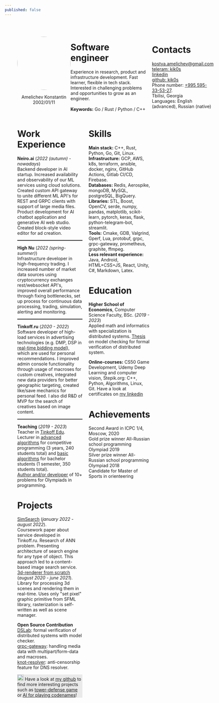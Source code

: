```yaml
---
published: false
---
```


<div style="margin: 40px 40px 10px 40px;">
<div style="justify-content: space-around; display: flex; align-items: center;"> <div width=170px><img style="object-fit:cover; border-radius:70%; margin: 0 auto;" width=170px src="https://avatars.githubusercontent.com/u/20306967"><p style="text-align: center;">Amelichev Konstantin<br>2002/01/11</p></div>
<div style="padding-right: 10px;">

# Software engineer

<p style="width: 250px; padding-bottom: 0;">
Experience in research, product and infrastructure development. Fast learner, flexible in tech stack. Interested in challenging problems and opportunities to grow as an engineer.<br><br>
<b>Keywords:</b> Go / Rust / Python / C++

</p>
</div>
<div>

# Contacts

<p style="align-items: center;">

[<ins>kostya.amelichev@gmail.com</ins>](mailto:kostya.amelichev@gmail.com) <br>
[<ins>teleram: kik0s</ins>](https://t.me/kik0s) <br>
[<ins>linkedin</ins>](https://www.linkedin.com/in/konstantin-amelichev-66a546219/) <br>
[<ins>github: kik0s</ins>](https://github.com/kik0s) <br>
Phone number: <ins>+995 595-33-53-27</ins>.<br>
Tbilisi, Georgia<br>
Languages: English (advanced), Russian (native)
</p>
</div>
</div>
<div style="justify-content: space-around; display: flex;">
<div style="padding-right: 20px;">

# Work Experience
**Neiro.ai** (_2022 (autumn) - nowadays_) <br>
Backend developer in AI startup. Increased availability and observability of our ML services using cloud solutions. Created custom API gateway to unite different ML API's for REST and GRPC clients with support of large media files. Product development for AI chatbot application and generative AI web studio. Created block-style video editor for ad creation. <hr style="border-top: 1px dashed; border-bottom: 0px;">
**High Nu** (_2022 (spring-summer)_) <br>
Infrastructure developer in high-frequency trading. I increased number of market data sources using cryptocurrency exchanges rest/websocket API's, improved overall performance through fixing bottlenecks, set up process for continuous data processing, trading, simulation, alerting and monitoring.<hr style="border-top: 1px dashed; border-bottom: 0px;">
**Tinkoff.ru** (_2020 - 2022_) <br>
Software developer of high-load services in advertising technologies (e.g. DMP, DSP in [<ins>real-time bidding model</ins>](http://rtb-media.ru/wiki/)), which are used for personal recommendations. I improved admin console functionality through usage of macroses for custom creatives, integrated new data providers for better geographic targeting, created like/save mechanics for personal feed. I also did R&D of MVP for the search of creatives based on image content.<hr style="border-top: 1px dashed; border-bottom: 0px;">
**Teaching** (_2019 - 2023_) <br>
Teacher in [<ins>Tinkoff Edu</ins>](https://fintech.tinkoff.ru/). Lecturer in [<ins>advanced algorithms</ins>](https://algocode.ru/ap2021/) for competitive programming (3 years, 240 students total) and [<ins>basic algorithms</ins>](https://github.com/KiK0S/tinkoff-algos-for-students) for bachelor students (1 semester, 350 students total). <br>
[<ins>Author and/or developer</ins>](https://codeforces.com/contests/writer/KiKoS) of 10+ problems for Olympiads in programming.

# Projects

[<ins>SimSearch</ins>](https://github.com/kik0s/similarity-search-coursework) (_january 2022 - august 2022_). <br>
Coursework paper about service developed in Tinkoff.ru. Research of ANN problem. Presenting architecture of search engine for any type of object. This approach led to a content-based image search service.<br>
[<ins>3d-renderer from scratch</ins>](https://github.com/kik0s/3d-framework) (_august 2020 - june 2021_). <br>
Library for processing 3d scenes and rendering them in real-time. Uses only "set pixel" graphic primitive from SFML library, rasterization is self-written as well as scene manager.

**Open Source Contribution**<br>
[<ins>DSLab</ins>](https://github.com/osukhoroslov/dslab): formal verification of distributed systems with model checker.<br>
[<ins>grpc-gateway</ins>](https://github.com/grpc-ecosystem/grpc-gateway): handling media data with multipart/form-data and macroses.<br>
[<ins>knot-resolver</ins>](https://github.com/CZ-NIC/knot-resolver): anti-censorship feature for DNS resolver.<br>

<p style="background-color:#eaeaea;margin:0;"> <img src="https://icon-library.com/images/important-icon-png/important-icon-png-21.jpg" width=20px></img> Have a look at <a href="https://github.com/kik0s"><ins>my github</ins></a> to find more interesting projects such as <a href="https://github.com/kik0s"><ins>tower-defense game</ins></a> or <a style="padding: 0;" href="https://github.com/kik0s"><ins>AI for playing codenames</ins></a>! </p>

</div>



<div style="float:right;" width=1000px>

# Skills

**Main stack:** C++, Rust, Python, Go, Git, Linux.<br>
**Infrastructure:** GCP, AWS, k8s, terraform, ansible, docker, nginx, GitHub Actions, Gitlab CI/CD, Firebase. <br>
**Databases:** Redis, Aerospike, mongoDB, MySQL, postgreSQL, BigQuery. <br>
**Libraries:** STL, Boost, OpenCV, serde, numpy, pandas, matplotlib, scikit-learn, pytorch, keras, flask, python-telegram-bot, streamlit. <br>
**Tools:** Cmake, GDB, Valgrind, Gperf, Lua, protobuf, grpc, grpc-gateway, prometheus, graphite, ffmpeg. <br>
**Less relevant experience:** Java, Android, HTML+CSS+JS, React, Unity, C#, Markdown, Latex.

# Education

**Higher School of Economics**, Computer Science Faculty, BSc. (_2019 - 2023_)<br>
Applied math and informatics with specialization is distributed systems. [<ins>Thesis</ins>](https://github.com/KiK0S/model-checking-dslab-thesis) on model checking for formal verification of distributed system.

**Online-courses:** CS50 Game Development, Udemy Deep Learning and computer vision, Stepik.org: C++, Python, Algorithms, Linux, Git. Have a look at certificates on [<ins>my linkedin</ins>](https://www.linkedin.com/in/konstantin-amelichev-66a546219/details/certifications/)


# Achievements

Second Award in ICPC 1/4, Moscow, 2020 <br>
Gold prize winner All-Russian school programming Olympiad 2019 <br>
Silver prize winner All-Russian school programming Olympiad 2018 <br>
Candidate for Master of Sports in orienteering<br>

</div></div></div>
